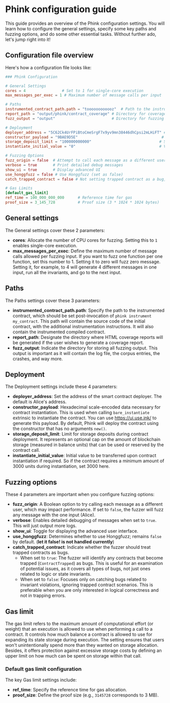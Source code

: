 # Phink configuration guide

This guide provides an overview of the Phink configuration settings. You will learn how to configure the general
settings, specify some key paths and fuzzing options, and do some other essential tasks. Without further ado, let's jump
right into it!

## Configuration file overview

Here's how a configuration file looks like:

```toml
### Phink Configuration

# General Settings
cores = 4                # Set to 1 for single-core execution
max_messages_per_exec = 1 # Maximum number of message calls per input

# Paths
instrumented_contract_path.path = "toooooooooooz"  # Path to the instrumented contract, after `phink instrument my_contract` is invoked
report_path = "output/phink/contract_coverage" # Directory for coverage HTML files
fuzz_output = "output"                         # Directory for fuzzing output

# Deployment
deployer_address = "5C62Ck4UrFPiBtoCmeSrgF7x9yv9mn38446dhCpsi2mLHiFT" # Contract deployer address (Alice by default)
constructor_payload = "9BAE9D5E"                                     # Hexadecimal scale-encoded data for contract instantiation
storage_deposit_limit = "100000000000"                              # Storage deposit limit
instantiate_initial_value = "0"                                     # Value transferred during instantiation, if needed

# Fuzzing Options
fuzz_origin = false  # Attempt to call each message as a different user (affects performance)
verbose = true       # Print detailed debug messages
show_ui = true       # Display advanced UI
use_honggfuzz = false # Use Honggfuzz (set as false)
catch_trapped_contract = false # Not setting trapped contract as a bug, only detecting invariant-based bugs

# Gas Limits
[default_gas_limit]
ref_time = 100_000_000_000      # Reference time for gas
proof_size = 3_145_728          # Proof size (3 * 1024 * 1024 bytes)
```

## General settings

The General settings cover these 2 parameters:

- **cores**: Allocate the number of CPU cores for fuzzing. Setting this to `1` enables single-core execution.
- **max_messages_per_exec**: Define the maximum number of message calls allowed per fuzzing input. If you want to fuzz
  one function per one function, set this number to 1. Setting it to zero will fuzz zero message. Setting it, for
  example,
  to 4 will generate 4 different messages in one input, run all the invariants, and go to the next input.

## Paths

The Paths settings cover these 3 parameters:

- **instrumented_contract_path.path**: Specify the path to the instrumented contract, which should be set
  post-invocation of `phink instrument my_contract`. This path will contain the source code of the initial contract,
  with the additional instrumentation instructions. It will also contain the instrumented compiled contract.
- **report_path**: Designate the directory where HTML coverage reports will be generated if the user wishes to generate
  a coverage report.
- **fuzz_output**: Indicate the directory for storing all fuzzing output. This output is important as it will contain
  the log file, the corpus entries, the crashes, and way more.

## Deployment

The Deployment settings include these 4 parameters:

- **deployer_address**: Set the address of the smart contract deployer. The default is Alice's address.
- **constructor_payload**: Hexadecimal scale-encoded data necessary for contract instantiation. This is used when
  calling `bare_instantiate` extrinsic to instantiate the contract. You can use https://ui.use.ink/ to generate this
  payload. By default, Phink will deploy the contract using the constructor that has no arguments `new()`.
- **storage_deposit_limit**: Limit for storage deposits during contract deployment. It represents
  an optional cap on the amount of blockchain storage (measured in balance units) that can be used or reserved by the
  contract call.
- **instantiate_initial_value**: Initial value to be transferred upon contract instantiation if required. So if the
  contract requires a minimum amount of 3000 units during instantiation, set 3000 here.

## Fuzzing options

These 4 parameters are important when you configure fuzzing options:

- **fuzz_origin**: A Boolean option to try calling each message as a different user, which may impact performance. If
  set to `false`, the fuzzer will fuzz any message with the one input (Alice).
- **verbose**: Enables detailed debugging of messages when set to `true`. This will just output more logs.
- **show_ui**: Toggle for displaying the advanced user interface.
- **use_honggfuzz**: Determines whether to use Honggfuzz; remains `false` by
  default. (**let it false! is not handled currently**)
- **catch_trapped_contract**: Indicate whether the fuzzer should treat trapped contracts as bugs.
    - When set to `true`: The fuzzer will identify any contracts that become trapped (`ContractTrapped`) as bugs. This
      is
      useful for an examination of potential issues, as it covers all types of bugs, not just ones related to
      logic or state invariants.
    - When set to `false`: Focuses only on catching bugs related to invariant violations, ignoring trapped contract
      scenarios. This is preferable when you are only interested in logical correctness and not in trapping errors.

## Gas limit

The gas limit refers to the maximum amount of computational effort (or weight) that an execution is allowed to use when
performing a call to a contract. It controls how much balance a contract is allowed to use for expanding its state
storage during execution. The setting ensures that users won't unintentionally spend more than they wanted on storage
allocation. Besides, it offers protection against excessive storage costs by defining an upper limit on how much can be
spent on storage
within that call.

### Default gas limit configuration

The key Gas limit settings include:

- **ref_time**: Specify the reference time for gas allocation.
- **proof_size**: Define the proof size (e.g., `3145728` corresponds to 3 MB).